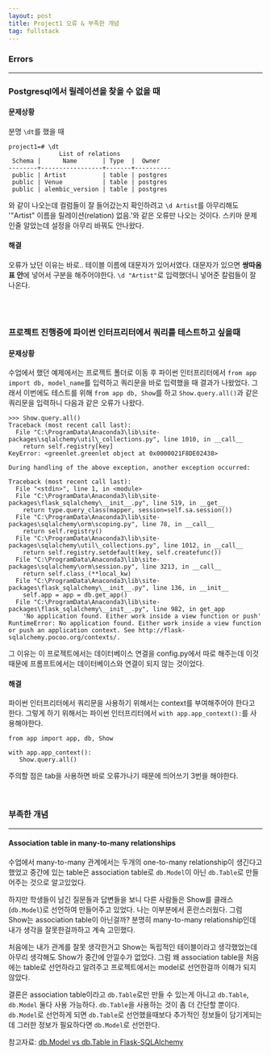 ```yaml
---
layout: post
title: Project1 오류 & 부족한 개념
tag: fullstack
---
```


### Errors
---
### Postgresql에서 릴레이션을 찾을 수 없을 때
#### 문제상황
분명 `\dt`를 했을 때
```
project1=# \dt
              List of relations
 Schema |      Name       | Type  |  Owner
--------+-----------------+-------+----------
 public | Artist          | table | postgres
 public | Venue           | table | postgres
 public | alembic_version | table | postgres
 ```
 와 같이 나오는데 컬럼들이 잘 들어갔는지 확인하려고 `\d Artist`를 아무리해도 '"Artist" 이름을 릴레이션(relation) 없음.'와 같은 오류만 나오는 것이다.
 스키마 문제인줄 알았는데 설정을 아무리 바꿔도 안나왔다.
 
 #### 해결
 오류가 났던 이유는 바로.. 테이블 이름에 대문자가 있어서였다. 대문자가 있으면 **쌍따옴표 안**에 넣어서 구분을 해주어야한다.
 `\d "Artist"`로 입력했더니 넣어준 칼럼들이 잘 나온다.


<br>
<br>

### 프로젝트 진행중에 파이썬 인터프리터에서 쿼리를 테스트하고 싶을때
#### 문제상황
수업에서 했던 예제에서는 프로젝트 폴더로 이동 후 파이썬 인터프리터에서 `from app import db, model_name`를 입력하고 쿼리문을 바로 입력했을 때 결과가 나왔었다. 그래서 이번에도 테스트를 위해 `from app db, Show`를 하고 `Show.query.all()`과 같은 쿼리문을 입력하니 다음과 같은 오류가 나왔다.
```
>>> Show.query.all()
Traceback (most recent call last):
  File "C:\ProgramData\Anaconda3\lib\site-packages\sqlalchemy\util\_collections.py", line 1010, in __call__
    return self.registry[key]
KeyError: <greenlet.greenlet object at 0x0000021F8DE02438>

During handling of the above exception, another exception occurred:

Traceback (most recent call last):
  File "<stdin>", line 1, in <module>
  File "C:\ProgramData\Anaconda3\lib\site-packages\flask_sqlalchemy\__init__.py", line 519, in __get__
    return type.query_class(mapper, session=self.sa.session())
  File "C:\ProgramData\Anaconda3\lib\site-packages\sqlalchemy\orm\scoping.py", line 78, in __call__
    return self.registry()
  File "C:\ProgramData\Anaconda3\lib\site-packages\sqlalchemy\util\_collections.py", line 1012, in __call__
    return self.registry.setdefault(key, self.createfunc())
  File "C:\ProgramData\Anaconda3\lib\site-packages\sqlalchemy\orm\session.py", line 3213, in __call__
    return self.class_(**local_kw)
  File "C:\ProgramData\Anaconda3\lib\site-packages\flask_sqlalchemy\__init__.py", line 136, in __init__
    self.app = app = db.get_app()
  File "C:\ProgramData\Anaconda3\lib\site-packages\flask_sqlalchemy\__init__.py", line 982, in get_app
    'No application found. Either work inside a view function or push'
RuntimeError: No application found. Either work inside a view function or push an application context. See http://flask-sqlalchemy.pocoo.org/contexts/.
```
그 이유는 이 프로젝트에서는 데이터베이스 연결을 config.py에서 따로 해주는데 이것때문에 프롬프트에서는 데이터베이스와 연결이 되지 않는 것이었다.

#### 해결
파이썬 인터프리터에서 쿼리문을 사용하기 위해서는 context를 부여해주어야 한다고 한다. 그렇게 하기 위해서는 파이썬 인터프리터에서 `with app.app_context():`를 사용해야한다.
```
from app import app, db, Show

with app.app_context():
   Show.query.all()
```
주의할 점은 tab을 사용하면 바로 오류가나기 때문에 띄어쓰기 3번을 해야한다. 

<br>

### 부족한 개념
---
#### Association table in many-to-many relationships
수업에서 many-to-many 관계에서는 두개의 one-to-many relationship이 생긴다고 했었고 중간에 있는 table은 association table로 `db.Model`이 아닌 `db.Table`로 만들어주는 것으로 알고있었다.

하지만 학생들이 남긴 질문들과 답변들을 보니 다른 사람들은 Show를 클래스(`db.Model`)로 선언하여 만들어주고 있었다. 나는 이부분에서 혼란스러웠다. 그럼 Show는 association table이 아닌걸까? 분명히 many-to-many relationship인데 내가 생각을 잘못한걸까하고 계속 고민했다.

처음에는 내가 관계를 잘못 생각한거고 Show는 독립적인 테이블이라고 생각했었는데 아무리 생각해도 Show가 중간에 안낄수가 없었다. 그럼 왜 association table을 처음에는 table로 선언하라고 알려주고 프로젝트에서는 model로 선언한걸까 이해가 되지 않았다.

결론은 association table이라고 `db.Table`로만 만들 수 있는게 아니고 `db.Table`, `db.Model` 둘다 사용 가능하다. 
`db.Table`을 사용하는 것이 좀 더 간단할 뿐이다. `db.Model`로 선언하게 되면 `db.Table`로 선언했을때보다 추가적인 정보들이 담기게되는데 그러한 정보가 필요하다면 `db.Model`로 선언한다. 

참고자료: [db.Model vs db.Table in Flask-SQLAlchemy](https://stackoverflow.com/questions/45044926/db-model-vs-db-table-in-flask-sqlalchemy)

